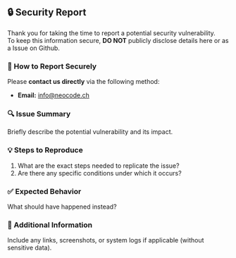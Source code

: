 ## 🔒 Security Report  
Thank you for taking the time to report a potential security vulnerability.  
To keep this information secure, **DO NOT** publicly disclose details here or as a Issue on Github.  

### 📩 How to Report Securely  
Please **contact us directly** via the following method:  
- **Email:** [info@neocode.ch](mailto:info@neocode.ch)  

### 🔍 Issue Summary
Briefly describe the potential vulnerability and its impact.  

### 💡 Steps to Reproduce  
1. What are the exact steps needed to replicate the issue?  
2. Are there any specific conditions under which it occurs?  

### ✅ Expected Behavior  
What should have happened instead?  

### 📌 Additional Information  
Include any links, screenshots, or system logs if applicable (without sensitive data).  
